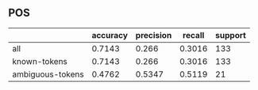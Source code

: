 
## POS

|                  | accuracy | precision | recall | support |
|------------------|----------|-----------|--------|---------|
| all              | 0.7143   | 0.266     | 0.3016 | 133     |
| known-tokens     | 0.7143   | 0.266     | 0.3016 | 133     |
| ambiguous-tokens | 0.4762   | 0.5347    | 0.5119 | 21      |

